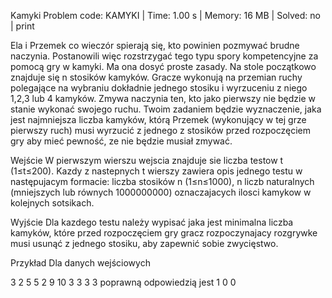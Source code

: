 Kamyki
Problem code: KAMYKI | Time: 1.00 s | Memory: 16 MB | Solved: no | print

Ela i Przemek co wieczór spierają się, kto powinien pozmywać brudne naczynia. Postanowili więc rozstrzygać tego typu spory kompetencyjne za pomocą gry w kamyki. Ma ona dosyć proste zasady. Na stole początkowo znajduje się n stosików kamyków. Gracze wykonują na przemian ruchy polegające na wybraniu dokładnie jednego stosiku i wyrzuceniu z niego 1,2,3 lub 4 kamyków. Zmywa naczynia ten, kto jako pierwszy nie będzie w stanie wykonać swojego ruchu. Twoim zadaniem będzie wyznaczenie, jaka jest najmniejsza liczba kamyków, którą Przemek (wykonujący w tej grze pierwszy ruch) musi wyrzucić z jednego z stosików przed rozpoczęciem gry aby mieć pewność, ze nie będzie musiał zmywać.

Wejście
W pierwszym wierszu wejscia znajduje sie liczba testow t (1≤t≤200). Kazdy z nastepnych t wierszy zawiera opis jednego testu w następujacym formacie: liczba stosików n (1≤n≤1000), n liczb naturalnych (mniejszych lub równych 1000000000) oznaczajacych ilosci kamykow w kolejnych sotsikach.

Wyjście
Dla kazdego testu należy wypisać jaka jest minimalna liczba kamyków, które przed rozpoczęciem gry gracz rozpoczynajacy rozgrywke musi usunąć z jednego stosiku, aby zapewnić sobie zwycięstwo.

Przykład
Dla danych wejściowych

3
2 5 5
2 9 10
3 3 3 3
poprawną odpowiedzią jest
1
0
0
